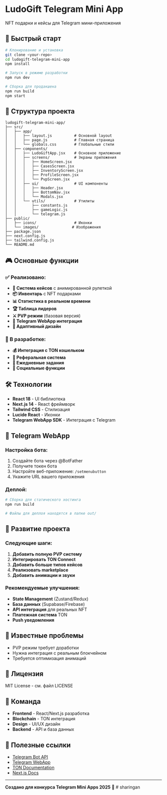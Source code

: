 # LudoGift Telegram Mini App

NFT подарки и кейсы для Telegram мини-приложения

## 🚀 Быстрый старт

```bash
# Клонирование и установка
git clone <your-repo>
cd ludogift-telegram-mini-app
npm install

# Запуск в режиме разработки
npm run dev

# Сборка для продакшена
npm run build
npm start
```

## 📁 Структура проекта

```
ludogift-telegram-mini-app/
├── src/
│   ├── app/
│   │   ├── layout.js          # Основной layout
│   │   ├── page.js            # Главная страница
│   │   └── globals.css        # Глобальные стили
│   ├── components/
│   │   ├── LudoGiftApp.jsx    # Основное приложение
│   │   ├── screens/           # Экраны приложения
│   │   │   ├── HomeScreen.jsx
│   │   │   ├── CasesScreen.jsx
│   │   │   ├── InventoryScreen.jsx
│   │   │   ├── ProfileScreen.jsx
│   │   │   └── PvpScreen.jsx
│   │   ├── ui/                # UI компоненты
│   │   │   ├── Header.jsx
│   │   │   ├── BottomNav.jsx
│   │   │   └── Modals.jsx
│   │   └── utils/             # Утилиты
│   │       ├── constants.js
│   │       ├── gameLogic.js
│   │       └── telegram.js
├── public/
│   ├── icons/                 # Иконки
│   └── images/               # Изображения
├── package.json
├── next.config.js
├── tailwind.config.js
└── README.md
```

## 🎮 Основные функции

### ✅ Реализовано:
- **🎁 Система кейсов** с анимированной рулеткой
- **📦 Инвентарь** с NFT подарками
- **📊 Статистика в реальном времени**
- **🏆 Таблица лидеров**
- **⚔️ PVP режим** (базовая версия)
- **📱 Telegram WebApp интеграция**
- **🎨 Адаптивный дизайн**

### 🔄 В разработке:
- **💰 Интеграция с TON кошельком**
- **👥 Реферальная система**
- **🎯 Ежедневные задания**
- **🔗 Социальные функции**

## 🛠️ Технологии

- **React 18** - UI библиотека
- **Next.js 14** - React фреймворк
- **Tailwind CSS** - Стилизация
- **Lucide React** - Иконки
- **Telegram WebApp SDK** - Интеграция с Telegram

## 📱 Telegram WebApp

### Настройка бота:
1. Создайте бота через @BotFather
2. Получите токен бота
3. Настройте веб-приложение: `/setmenubutton`
4. Укажите URL вашего приложения

### Деплой:
```bash
# Сборка для статического хостинга
npm run build

# Файлы для деплоя находятся в папке out/
```

## 🎯 Развитие проекта

### Следующие шаги:
1. **Добавить полную PVP систему**
2. **Интегрировать TON Connect**
3. **Добавить больше типов кейсов**
4. **Реализовать marketplace**
5. **Добавить анимации и звуки**

### Рекомендуемые улучшения:
- **State Management** (Zustand/Redux)
- **База данных** (Supabase/Firebase)
- **API интеграция** для реальных NFT
- **Платежная система** TON
- **Push уведомления**

## 🐛 Известные проблемы

- PVP режим требует доработки
- Нужна интеграция с реальным блокчейном
- Требуется оптимизация анимаций

## 📄 Лицензия

MIT License - см. файл LICENSE

## 👥 Команда

- **Frontend** - React/Next.js разработка
- **Blockchain** - TON интеграция  
- **Design** - UI/UX дизайн
- **Backend** - API и база данных

## 🔗 Полезные ссылки

- [Telegram Bot API](https://core.telegram.org/bots/api)
- [Telegram WebApp](https://core.telegram.org/bots/webapps)
- [TON Documentation](https://ton.org/docs/)
- [Next.js Docs](https://nextjs.org/docs)

---

**Создано для конкурса Telegram Mini Apps 2025** 🚀 # sharingan
